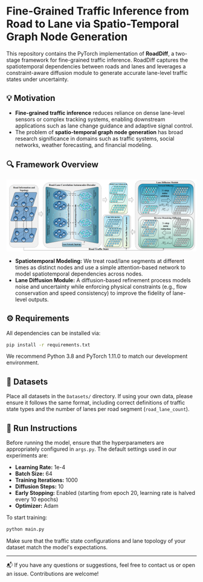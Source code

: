 # Fine-Grained Traffic Inference from Road to Lane via Spatio-Temporal Graph Node Generation

This repository contains the PyTorch implementation of **RoadDiff**, a two-stage framework for fine-grained traffic inference. RoadDiff captures the spatiotemporal dependencies between roads and lanes and leverages a constraint-aware diffusion module to generate accurate lane-level traffic states under uncertainty.

## 💡 Motivation

- **Fine-grained traffic inference** reduces reliance on dense lane-level sensors or complex tracking systems, enabling downstream applications such as lane change guidance and adaptive signal control.
- The problem of **spatio-temporal graph node generation** has broad research significance in domains such as traffic systems, social networks, weather forecasting, and financial modeling.

## 🔍 Framework Overview

![RoadDiff Overview](./fig/KDD25_RoadDiff.png "Overview of RoadDiff")

- **Spatiotemporal Modeling:** We treat road/lane segments at different times as distinct nodes and use a simple attention-based network to model spatiotemporal dependencies across nodes.
- **Lane Diffusion Module:** A diffusion-based refinement process models noise and uncertainty while enforcing physical constraints (e.g., flow conservation and speed consistency) to improve the fidelity of lane-level outputs.

## ⚙️ Requirements

All dependencies can be installed via:

```bash
pip install -r requirements.txt
```

We recommend Python 3.8 and PyTorch 1.11.0 to match our development environment.

## 📁 Datasets

Place all datasets in the `Datasets/` directory. If using your own data, please ensure it follows the same format, including correct definitions of traffic state types and the number of lanes per road segment (`road_lane_count`).

## 🚀 Run Instructions

Before running the model, ensure that the hyperparameters are appropriately configured in `args.py`. The default settings used in our experiments are:

- **Learning Rate:** 1e-4  
- **Batch Size:** 64  
- **Training Iterations:** 1000  
- **Diffusion Steps:** 10  
- **Early Stopping:** Enabled (starting from epoch 20, learning rate is halved every 10 epochs)  
- **Optimizer:** Adam  

To start training:

```bash
python main.py
```

Make sure that the traffic state configurations and lane topology of your dataset match the model's expectations.

---

📬 If you have any questions or suggestions, feel free to contact us or open an issue. Contributions are welcome!